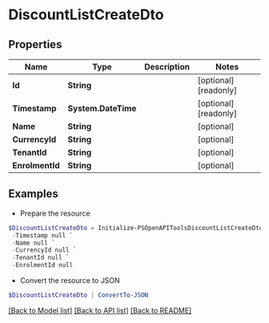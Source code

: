 # DiscountListCreateDto
## Properties

Name | Type | Description | Notes
------------ | ------------- | ------------- | -------------
**Id** | **String** |  | [optional] [readonly] 
**Timestamp** | **System.DateTime** |  | [optional] [readonly] 
**Name** | **String** |  | [optional] 
**CurrencyId** | **String** |  | [optional] 
**TenantId** | **String** |  | [optional] 
**EnrolmentId** | **String** |  | [optional] 

## Examples

- Prepare the resource
```powershell
$DiscountListCreateDto = Initialize-PSOpenAPIToolsDiscountListCreateDto  -Id null `
 -Timestamp null `
 -Name null `
 -CurrencyId null `
 -TenantId null `
 -EnrolmentId null
```

- Convert the resource to JSON
```powershell
$DiscountListCreateDto | ConvertTo-JSON
```

[[Back to Model list]](../README.md#documentation-for-models) [[Back to API list]](../README.md#documentation-for-api-endpoints) [[Back to README]](../README.md)

